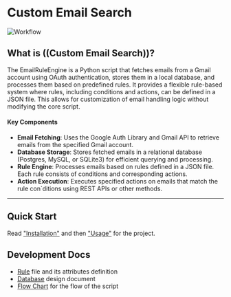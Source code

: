 # Custom Email Search
![Workflow](https://github.com/naveenmaan/CustomEmailSearch/actions/workflows/.github/workflows/units-test-action.yaml/badge.svg)

## What is ((Custom Email Search))?

The EmailRuleEngine is a Python script that fetches emails from a Gmail account using OAuth authentication, stores them
in a local database, and processes them based on predefined rules. It provides a flexible rule-based system where rules,
including conditions and actions, can be defined in a JSON file. This allows for customization of email handling logic
without modifying the core script.

#### Key Components

- **Email Fetching**: Uses the Google Auth Library and Gmail API to retrieve emails from the specified Gmail account.
- **Database Storage**: Stores fetched emails in a relational database (Postgres, MySQL, or SQLite3) for efficient
  querying and processing.
- **Rule Engine**: Processes emails based on rules defined in a JSON file. Each rule consists of conditions and
  corresponding actions.
- **Action Execution**: Executes specified actions on emails that match the rule con`ditions using REST APIs or other
  methods.

---
## Quick Start
Read ["Installation"] and then ["Usage"] for the project.

["Installation"]: ./docs/documentation/installation.md
["Usage"]: ./docs/documentation/uses.md

## Development Docs
- [Rule] file and its attributes definition
- [Database] design document
- [Flow Chart] for the flow of the script

[Rule]: ./docs/documentation/rule/rule.md
[Database]: ./docs/documentation/database.md
[Flow Chart]: ./docs/documentation/flow_chart.md